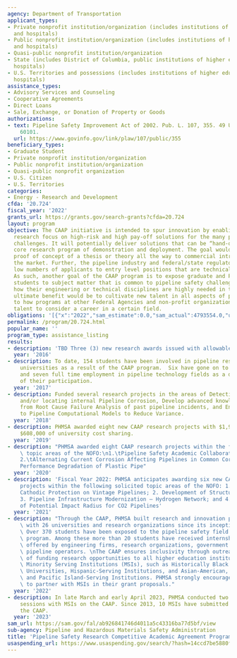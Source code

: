 ```yaml
---
agency: Department of Transportation
applicant_types:
- Private nonprofit institution/organization (includes institutions of higher education
  and hospitals)
- Public nonprofit institution/organization (includes institutions of higher education
  and hospitals)
- Quasi-public nonprofit institution/organization
- State (includes District of Columbia, public institutions of higher education and
  hospitals)
- U.S. Territories and possessions (includes institutions of higher education and
  hospitals)
assistance_types:
- Advisory Services and Counseling
- Cooperative Agreements
- Direct Loans
- Sale, Exchange, or Donation of Property or Goods
authorizations:
- text: Pipeline Safety Improvement Act of 2002. Pub. L. 107, 355. 49 U.S.C. &sect;
    60101.
  url: https://www.govinfo.gov/link/plaw/107/public/355
beneficiary_types:
- Graduate Student
- Private nonprofit institution/organization
- Public nonprofit institution/organization
- Quasi-public nonprofit organization
- U.S. Citizen
- U.S. Territories
categories:
- Energy - Research and Development
cfda: '20.724'
fiscal_year: '2022'
grants_url: https://grants.gov/search-grants?cfda=20.724
layout: program
objective: The CAAP initiative is intended to spur innovation by enabling an academic
  research focus on high-risk and high pay-off solutions for the many pipeline safety
  challenges. It will potentially deliver solutions that can be “hand-offs” to PHMSA’s
  core research program of demonstration and deployment. The goal would be to validate
  proof of concept of a thesis or theory all the way to commercial introduction into
  the market. Further, the pipeline industry and federal/state regulators are experiencing
  low numbers of applicants to entry level positions that are technically focused.
  As such, another goal of the CAAP program is to expose graduate and PhD research
  students to subject matter that is common to pipeline safety challenges and to illustrate
  how their engineering or technical disciplines are highly needed in the field. The
  ultimate benefit would be to cultivate new talent in all aspects of pipelines, similar
  to how programs at other Federal Agencies and non-profit organizations have encouraged
  talent to consider a career in a certain field.
obligations: '[{"x":"2022","sam_estimate":0.0,"sam_actual":4793554.0,"usa_spending_actual":4279754.0},{"x":"2023","sam_estimate":4000000.0,"sam_actual":0.0,"usa_spending_actual":4266349.56},{"x":"2024","sam_estimate":4000000.0,"sam_actual":0.0,"usa_spending_actual":2126041.28}]'
permalink: /program/20.724.html
popular_name: ''
program_type: assistance_listing
results:
- description: 'TBD Three (3) new research awards issued with allowable funds. '
  year: '2016'
- description: To date, 154 students have been involved in pipeline research at US
    universities as a result of the CAAP program.  Six have gone on to internships,
    and seven full time employment in pipeline technology fields as a direct result
    of their participation.
  year: '2017'
- description: Funded several research projects in the areas of Detecting, Mitigating
    and/or locating internal Pipeline Corrosion, Develop advanced knowledge base models
    from Root Cause Failure Analysis of past pipeline incidents, and Engineering improvements
    to Pipeline Computational Models to Reduce Variance.
  year: '2018'
- description: PHMSA awarded eight new CAAP research projects with $1,956,810 and
    $608,000 of university cost sharing.
  year: '2019'
- description: "PHMSA awarded eight CAAP research projects within the following solicited\
    \ topic areas of the NOFO:\n1.\tPipeline Safety Academic Collaboration with Industry\n\
    2.\tAlternating Current Corrosion Affecting Pipelines in Common Corridors \n3.\t\
    Performance Degradation of Plastic Pipe"
  year: '2020'
- description: 'Fiscal Year 2022: PHMSA anticipates awarding six new CAAP research
    projects within the following solicited topic areas of the NOFO: 1. Excessive
    Cathodic Protection on Vintage Pipelines; 2. Development of Structural Liner Material;
    3. Pipeline Infrastructure Modernization – Hydrogen Network; and 4. Determination
    of Potential Impact Radius for CO2 Pipelines'
  year: '2021'
- description: "Through the CAAP, PHMSA built research and innovation partnerships\
    \ with 26 universities and research organizations since its inception in 2013.\
    \ Over 370 students have been exposed to the pipeline safety field through the\
    \ program. Among these more than 20 students have received internship or employment\
    \ offered by engineering firms, research organizations, government agencies or\
    \ pipeline operators. \nThe CAAP ensures inclusivity through outreach communication\
    \ of funding research opportunities to all higher education institutions, including\
    \ Minority Serving Institutions (MSIs), such as Historically Black Colleges and\
    \ Universities, Hispanic-Serving Institutions, and Asian-American, Native American,\
    \ and Pacific Island-Serving Institutions. PHMSA strongly encourages universities\
    \ to partner with MSIs in their grant proposals."
  year: '2022'
- description: In late March and early April 2023, PHMSA conducted two informational
    sessions with MSIs on the CAAP. Since 2013, 10 MSIs have submitted proposals in
    the CAAP.
  year: '2023'
sam_url: https://sam.gov/fal/ab926841746d4011a5c43316ba77d5bf/view
sub-agency: Pipeline and Hazardous Materials Safety Administration
title: 'Pipeline Safety Research Competitive Academic Agreement Program (CAAP) '
usaspending_url: https://www.usaspending.gov/search/?hash=14ccd7be5880f504b27c95d1cd789aa9
---
```

